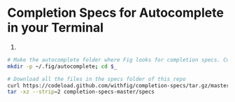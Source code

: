 # Completion Specs for Autocomplete in your Terminal

1. 

```bash
# Make the autocomplete folder where Fig looks for completion specs. Cd into it
mkdir -p ~/.fig/autocomplete; cd $_

# Download all the files in the specs folder of this repo
curl https://codeload.github.com/withfig/completion-specs/tar.gz/master | \
tar -xz --strip=2 completion-specs-master/specs
```
